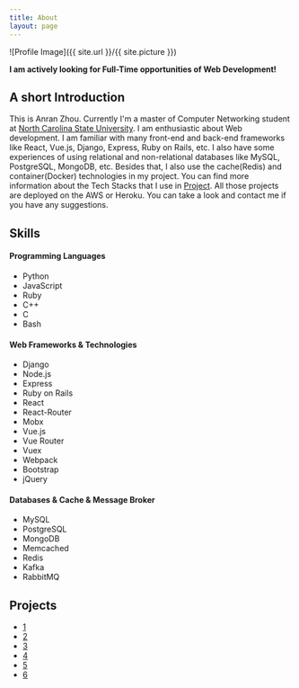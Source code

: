 ```yaml
---
title: About
layout: page
---
```

![Profile Image]({{ site.url }}/{{ site.picture }})

<b>I am actively looking for Full-Time opportunities of Web Development!</b>

<h2>A short Introduction</h2>
<p>
This is Anran Zhou. Currently I'm a master of Computer Networking student at <a href="https://en.wikipedia.org/wiki/North_Carolina_State_University">North Carolina State University</a>. I am enthusiastic about Web development. I am familiar with many front-end and back-end frameworks like React, Vue.js, Django, Express, Ruby on Rails, etc. I also have some experiences of using relational and non-relational databases like MySQL, PostgreSQL, MongoDB, etc. Besides that, I also use the cache(Redis) and container(Docker) technologies in my project. You can find more information about the Tech Stacks that I use in <a href="https://anranzhou.com/projects">Project</a>. All those projects are deployed on the AWS or Heroku. You can take a look and contact me if you have any suggestions.
</p>

<h2>Skills</h2>
<h4>Programming Languages</h4>
<ul class="skill-list">
	<li>Python</li>
	<li>JavaScript</li>
	<li>Ruby</li>
	<li>C++</li>
	<li>C</li>
	<li>Bash</li>
</ul>
<h4>Web Frameworks & Technologies</h4>
<ul class="skill-list">
	<li>Django</li>
	<li>Node.js</li>
	<li>Express</li>
	<li>Ruby on Rails</li>
	<li>React</li>
	<li>React-Router</li>
	<li>Mobx</li>
	<li>Vue.js</li>
	<li>Vue Router</li>
	<li>Vuex</li>
	<li>Webpack</li>
	<li>Bootstrap</li>
	<li>jQuery</li>
</ul>
<h4>Databases & Cache & Message Broker</h4>
<ul class="skill-list">
	<li>MySQL</li>
	<li>PostgreSQL</li>
	<li>MongoDB</li>
	<li>Memcached</li>
	<li>Redis</li>
	<li>Kafka</li>
	<li>RabbitMQ</li>
</ul>

<h2>Projects</h2>
<ul>
	<li><a href="https://github.com/">1</a></li>
	<li><a href="https://github.com/">2</a></li>
	<li><a href="https://github.com/">3</a></li>
	<li><a href="https://github.com/">4</a></li>
	<li><a href="https://github.com/">5</a></li>
	<li><a href="https://github.com/">6</a></li>
</ul>
